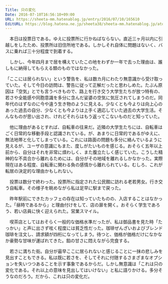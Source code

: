 ```yaml
---
Title: 只の変化
Date: 2016-07-10T16:56:10+09:00
URL: https://sheeta-mm.hatenablog.jp/entry/2016/07/10/165610
EditURL: https://blog.hatena.ne.jp/sheeta38/sheeta-mm.hatenablog.jp/atom/entry/6653812171404832496
---
```


　本日は投票日である。ゆえに投票所に行かねばならない。直近三ヶ月以内に引越しをしたため、投票所は旧住所地である。しかしそれ自体に問題はないく、バスに乗れば三十分程度で到着する。

　しかし、今年四月まで居を構えていたこの地をわずか一年で去った理由は、誰しもに納得してもらえる類のものではなかった。

「ここには居られない」という警告を、私は数カ月にわたり無意識から受け取っていた。そして今日の訪問は、警告に従って正解だったと思わしめた。たぶん原因は「空気」とでも言うべきもので、路上を行き交う大学生たちが放つ特有の、若さや全能感や同胞意識を多分に含んだ娑婆の空気に気圧されてしまうのだ。同年代のはずなのに今や違う生き物のように見える。少なくとも今よりは向上心のあった過去の自分、少なくとも今よりは上手く適応していた過去の大学生活。そんなものが思い出され、けれどそれらはもう返ってこないものだと知っていた。

　他に理由があるとすれば、自転車の往来だ。近隣の大学生たちには、自転車はごく日常的な移動手段と認識されている。が、あまりに日常的であるがゆえに、無法地帯と化してしまっている。これには路面の問題も多分に絡んでいるように見えるが、ユーザの意識にもまた、度しがたいものを感じる。おそらく五年以上前から、自分はそれを非常に煩わしく、また腹立たしく感じていた。こうした精神的な不具合から離れるためには、自分がその地域を離れるしかなかった。実際現在はある程度、自転車に関わる負の感情から離れられている。むしろ、これが転居の決定的な理由かもしれない。

　投票は数分で終わった。投票所に指定された公民館に訪れる老若男女。行き交う自転車。その様子を眺めながら私は足早に駅まで戻った。

　昨年駅前にできたカッフェの存在は知っていたものの、入店することはなかった。「昼時であるから」と理由付けをして、店の扉を開く。おそらく学生であろう、若い店員に快く迎えられた。営業スマイル。

　喫茶店としてはおそらく一般的な価格水準だったが、私は御品書を見た時「たっかい」と声に出さず呟く程度には貧乏性だった。珈琲ぜんざいおよびブレンド珈琲を注文し、請求額が四桁になってしまう。待つと、価格が価格だけになかなか豪勢な甘味が運ばれてきた。餡の甘さに悶えながら完食する。

　若さに満ちた街。自分が最早ここに居られないと感じることに一抹の悲しみを見出すこともできる。私は既に若さを、そしてそれに付随するさまざまなオプションを失いつつあることを示す事象であるからだ。しかし無意識は「これは只の変化である。それ以上の意味を見出してはいけない」と私に語りかける。多分そうなのだろう。だから、これは只の変化だ。
